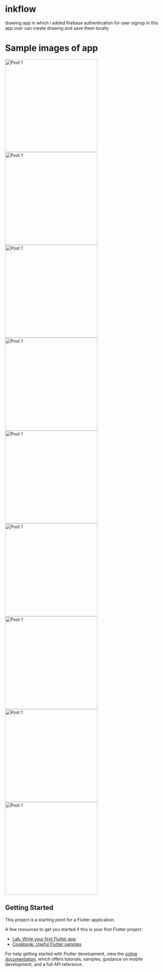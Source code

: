 # inkflow

drawing app in which i added firebase authentication for user signup in this app user can create drawing and save them locally

# Sample images of app
<img src="https://github.com/user-attachments/assets/b397b8d2-4d1d-4291-a2c5-a333b97e99c7" alt="Post 1" width="300" /> 
<img src="https://github.com/user-attachments/assets/e8720322-1c49-4fcb-8163-fd5c2e62c868" alt="Post 1" width="300" /> 
<img src="https://github.com/user-attachments/assets/32fe7212-9f29-4b3e-b735-ccf4d616d7a8" alt="Post 1" width="300" />
<img src="https://github.com/user-attachments/assets/a6fa5d52-80b3-4138-8e94-f0e8225924d6" alt="Post 1" width="300" />
<img src="https://github.com/user-attachments/assets/be5909cb-116c-4932-b9c5-8c79a08a80c5" alt="Post 1" width="300" />
<img src="https://github.com/user-attachments/assets/7887e2b3-b3fe-4ae2-980f-7d4e09437ffa" alt="Post 1" width="300" />
<img src="https://github.com/user-attachments/assets/6b0796ff-202b-47ff-b893-f1777537d821" alt="Post 1" width="300" />
<img src="https://github.com/user-attachments/assets/1b9ff6a2-9907-4b0a-9553-71f2fdfe1d0d" alt="Post 1" width="300" />
<img src="https://github.com/user-attachments/assets/df0b5a79-7b7d-4d79-81f8-391d55075c80" alt="Post 1" width="300" />





## Getting Started

This project is a starting point for a Flutter application.

A few resources to get you started if this is your first Flutter project:

- [Lab: Write your first Flutter app](https://docs.flutter.dev/get-started/codelab)
- [Cookbook: Useful Flutter samples](https://docs.flutter.dev/cookbook)

For help getting started with Flutter development, view the
[online documentation](https://docs.flutter.dev/), which offers tutorials,
samples, guidance on mobile development, and a full API reference.

